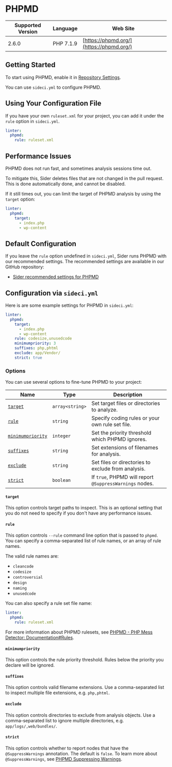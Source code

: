 # PHPMD

| Supported Version | Language | Web Site |
| ----------------- | -------- | -------- |
| 2.6.0 | PHP 7.1.9 | [https://phpmd.org/](https://phpmd.org/) |

## Getting Started

To start using PHPMD, enable it in [Repository Settings](../../getting-started/repository-settings.md).

You can use `sideci.yml` to configure PHPMD.

## Using Your Configuration File

If you have your own `ruleset.xml` for your project, you can add it under the `rule` option in `sideci.yml`.

```yaml:sideci.yml
linter:
  phpmd:
    rule: ruleset.xml
```

## Performance Issues

PHPMD does not run fast, and sometimes analysis sessions time out.

To mitigate this, Sider deletes files that are not changed in the pull request. This is done automatically done, and cannot be disabled.

If it still times out, you can limit the target of PHPMD analysis by using the `target` option:

```yaml:sideci.yml
linter:
  phpmd:
    target:
      - index.php
      - wp-content
```

## Default Configuration

If you leave the `rule` option undefined in `sideci.yml`, Sider runs PHPMD with our recommended settings. The recommended settings are available in our GitHub repository:

* [Sider recommended settings for PHPMD](https://github.com/actcat/sideci_config/blob/master/php/phpmd/sideci_config.xml)

## Configuration via `sideci.yml`

Here is are some example settings for PHPMD in `sideci.yml`:

```yaml:sideci.yml
linter:
  phpmd:
    target:
      - index.php
      - wp-content
    rule: codesize,unusedcode
    minimumpriority: 3
    suffixes: php,phtml
    exclude: app/Vendor/
    strict: true
```

### Options

You can use several options to fine-tune PHPMD to your project:

| Name | Type | Description |
| ---- | ---- | ----------- |
| [`target`](#target) | `array<string>` | Set target files or directories to analyze. |
| [`rule`](#rule) | `string` | Specify coding rules or your own rule set file. |
| [`minimumpriority`](#minimumpriority) | `integer` | Set the priority threshold which PHPMD ignores.  |
| [`suffixes`](#suffixes) | `string` | Set extensions of filenames for analysis. |
| [`exclude`](#exclude) | `string` | Set files or directories to exclude from analysis. |
| [`strict`](#strict) | `boolean` | If `true`, PHPMD will report `@SuppressWarnings` nodes. |

#### `target`

This option controls target paths to inspect. This is an optional setting that you do not need to specify if you don't have any performance issues.

#### `rule`

This option controls `--rule` command line option that is passed to `phpmd`. You can specify a comma-separated list of rule names, or an array of rule names.

The valid rule names are:

* `cleancode`
* `codesize`
* `controversial`
* `design`
* `naming`
* `unusedcode`

You can also specify a rule set file name:

```yaml:sideci.yml
linter:
  phpmd:
    rule: ruleset.xml
```

For more information about PHPMD rulesets, see [PHPMD - PHP Mess Detector: Documentation\#Rules](https://phpmd.org/rules/index.html).

#### `minimumpriority`

This option controls the rule priority threshold. Rules below the priority you declare will be ignored.

#### `suffixes`

This option controls valid filename extensions. Use a comma-separated list to inspect multiple file extensions, e.g. `php,phtml`.

#### `exclude`

This option controls directories to exclude from analysis objects. Use a comma-separated list to ignore multiple directories, e.g. `app/logs/,web/bundles/`.

#### `strict`

This option controls whether to report nodes that have the `@SuppressWarnings` annotation. The default is `false`. To learn more about `@SuppressWarnings`, see [PHPMD Suppressing Warnings](https://phpmd.org/documentation/suppress-warnings.html).

